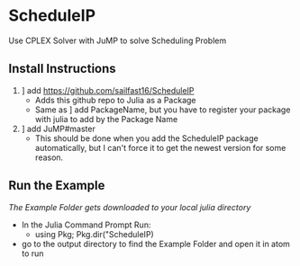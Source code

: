 # ScheduleIP
Use CPLEX Solver with JuMP to solve Scheduling Problem

## Install Instructions
1. ] add https://github.com/sailfast16/ScheduleIP 
    * Adds this github repo to Julia as a Package 
    * Same as ] add PackageName, but you have to register your package with julia to add by the Package Name
2. ] add JuMP#master
    * This should be done when you add the ScheduleIP package automatically, but I can't force it to get the newest version for some reason.

## Run the Example
*The Example Folder gets downloaded to your local julia directory* 
* In the Julia Command Prompt Run:
  * using Pkg; Pkg.dir("ScheduleIP) 
* go to the output directory to find the Example Folder and open it in atom to run 
